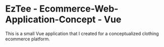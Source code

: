 # EzTee - Ecommerce-Web-Application-Concept - Vue
This is a small Vue application that I created for a conceptualized clothing ecommerce platform.
